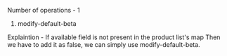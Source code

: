 Number of operations - 1
1. modify-default-beta

Explaintion -
If available field is not present in the product list's map 
Then we have to add it as false, we can simply use modify-default-beta.